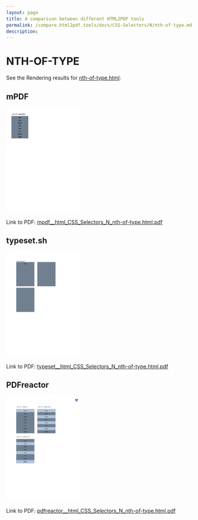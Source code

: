 ```yaml
---
layout: page
title: A comparison between different HTML2PDF tools
permalink: /compare.html2pdf.tools/docs/CSS-Selectors/N/nth-of-type.md
description: 
---
```


# NTH-OF-TYPE

See the Rendering results for [nth-of-type.html](/html/CSS%20Selectors/N/nth-of-type.html):

## mPDF
![](mpdf__html_CSS_Selectors_N_nth-of-type.html.png) 

Link to PDF: [mpdf__html_CSS_Selectors_N_nth-of-type.html.pdf](mpdf__html_CSS_Selectors_N_nth-of-type.html.pdf)

## typeset.sh
![](typeset__html_CSS_Selectors_N_nth-of-type.html.png) 

Link to PDF: [typeset__html_CSS_Selectors_N_nth-of-type.html.pdf](typeset__html_CSS_Selectors_N_nth-of-type.html.pdf)

## PDFreactor
![](pdfreactor__html_CSS_Selectors_N_nth-of-type.html.png) 

Link to PDF: [pdfreactor__html_CSS_Selectors_N_nth-of-type.html.pdf](pdfreactor__html_CSS_Selectors_N_nth-of-type.html.pdf)
